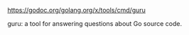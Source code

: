 https://godoc.org/golang.org/x/tools/cmd/guru

guru: a tool for answering questions about Go source code.


